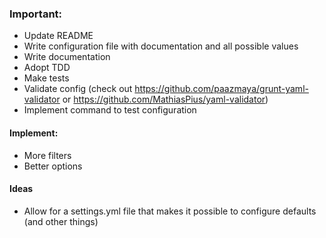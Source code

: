 ### Important:
- Update README
- Write configuration file with documentation and all possible values
- Write documentation
- Adopt TDD
- Make tests
- Validate config (check out https://github.com/paazmaya/grunt-yaml-validator or https://github.com/MathiasPius/yaml-validator)
- Implement command to test configuration


#### Implement:
- More filters
- Better options
#### Ideas
- Allow for a settings.yml file that makes it possible to configure defaults (and other things)
